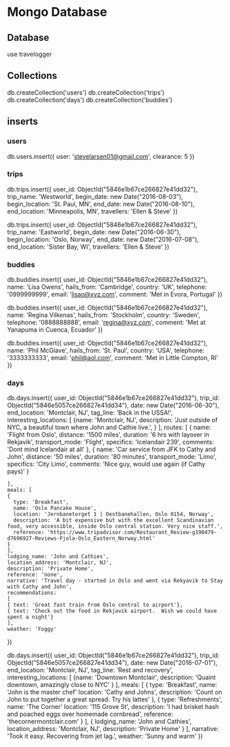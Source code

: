 # Mongo Database

## Database
use travelogger

## Collections
db.createCollection('users')
db.createCollection('trips')
db.createCollection('days')
db.createCollection('buddies')

## inserts
### users
db.users.insert({
  user: 'stevelarsen01@gmail.com',
  clearance: 5
})
### trips
db.trips.insert({
  user_id: ObjectId("5846e1b67ce266827e41dd32"),
  trip_name: 'Westworld',
  begin_date: new Date("2016-08-03"),
  begin_location: 'St. Paul, MN',
  end_date: new Date("2016-08-10"),
  end_location: 'Minneapolis, MN',
  travellers: 'Ellen & Steve'
})

db.trips.insert({
  user_id: ObjectId("5846e1b67ce266827e41dd32"),
  trip_name: 'Eastworld',
  begin_date: new Date("2016-06-30"),
  begin_location: 'Oslo, Norway',
  end_date: new Date("2016-07-08"),
  end_location: 'Sister Bay, WI',
  travellers: 'Ellen & Steve'
})

### buddies

db.buddies.insert({
    user_id: ObjectId("5846e1b67ce266827e41dd32"),
    name: 'Lisa Owens',
    hails_from: 'Cambridge',
    country: 'UK',
    telephone: '0999999999',
    email: 'lisao@xyz.com',
    comment: 'Met in Evora, Portugal'
})

db.buddies.insert({
    user_id: ObjectId("5846e1b67ce266827e41dd32"),
    name: 'Regina Vilkenas',
    hails_from: 'Stockholm',
    country: 'Sweden',
    telephone: '0888888888',
    email: 'regina@xyz.com',
    comment: 'Met at Yanapuma in Cuenca, Ecuador'
})

db.buddies.insert({
    user_id: ObjectId("5846e1b67ce266827e41dd32"),
    name: 'Phil McGlave',
    hails_from: 'St. Paul',
    country: 'USA',
    telephone: '3333333333',
    email: 'phil@aol.com',
    comment: 'Met in Little Compton, RI'
})

### days

db.days.insert({
    user_id: ObjectId("5846e1b67ce266827e41dd32"),
    trip_id: ObjectId("5846e5057ce266827e41dd34"),
    date: new Date("2016-06-30"),
    end_location: 'Montclair, NJ',
    tag_line: 'Back in the USSA!',
    interesting_locations: [
      {name: 'Montclair, NJ',
        description: 'Just outside of NYC, a beautiful town where John and Cathie live.',
      }
    ],
    routes: [
    {
      name: 'Flight from Oslo',
      distance: '1500 miles',
      duration: '6 hrs with layover in Rekjavik',
      transport_mode: 'Flight',
      specifics: 'Icelandair 239',
      comments: 'Dont mind Icelandair at all'
    },
    {
      name: 'Car service from JFK to Cathy and John',
      distance: '50 miles',
      duration: '80 minutes',
      transport_mode: 'Limo',
      specifics: 'City Limo',
      comments: 'Nice guy, would use again (if Cathy pays)'
    }

    ],
    meals: [
    {
      type: 'Breakfast',
      name: 'Oslo Pancake House',
      location: 'Jernbanetorget 1 | Oestbanehallen, Oslo 0154, Norway',
      description: 'A bit expensive but with the excellent Scandinavian food, very accessible, inside Oslo central station. Very nice staff.',
      reference: 'https://www.tripadvisor.com/Restaurant_Review-g190479-d7696927-Reviews-Fjola-Oslo_Eastern_Norway.html'
    }
    ],
    lodging_name: 'John and Cathies',
    location_address: 'Montclair, NJ',
    description: 'Private Home',
    reference: 'none',
    narrative: 'Travel day - started in Oslo and went via Rekyavik to Stay with Cathy and John',
    recommendations:
    [
    { text: 'Great fast train from Oslo central to airport'},
    { text: 'Check out the food in Rekjavik airport.  Wish we could have spent a night'}
    ],
    weather: 'Foggy'
})

db.days.insert({
    user_id: ObjectId("5846e1b67ce266827e41dd32"),
    trip_id: ObjectId("5846e5057ce266827e41dd34"),
    date: new Date("2016-07-01"),
    end_location: 'Montclair, NJ',
    tag_line: 'Rest and recovery',
    interesting_locations: [
      {name: 'Downtown Montclair',
        description: 'Quaint downtown, amazingly close to NYC'
      }
    ],
    meals: [
    {
      type: 'Breakfast',
      name: 'John is the master chef'
      location: 'Cathy and Johns',
      description: 'Count on John to put together a great spread.  Try his lattes'
    },
    {
      type: 'Refreshments',
      name: 'The Corner'
      location: '115 Grove St',
      description: 'I had brisket hash and poached eggs over homemade cornbread',
      reference: 'thecornermontclair.com'
    }
    ],
    {
    lodging_name: 'John and Cathies',
    location_address: 'Montclair, NJ',
    description: 'Private Home'
    }
    ],
    narrative: 'Took it easy.  Recovering from jet lag.',
    weather: 'Sunny and warm'
})
